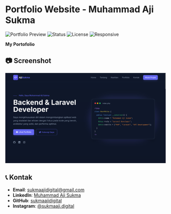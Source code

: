 # Portfolio Website - Muhammad Aji Sukma

![Portfolio Preview](https://img.shields.io/badge/Portfolio-Laravel_Developer-blueviolet)
![Status](https://img.shields.io/badge/Status-Live-success)
![License](https://img.shields.io/badge/License-MIT-green)
![Responsive](https://img.shields.io/badge/Design-Responsive-blue)

**My Portofolio**

## 📷 Screenshot

![My Project Screenshot](images/screenshot.png)

## 📞 Kontak

- **Email**: sukmaajidigital@gmail.com
- **LinkedIn**: [Muhammad Aji Sukma](https://www.linkedin.com/in/sukma-aji-08b470286/)
- **GitHub**: [sukmaajidigital](https://github.com/sukmaajidigital)
- **Instagram**: [@sukmaaji.digital](https://instagram.com/sukmaaji.digital)
